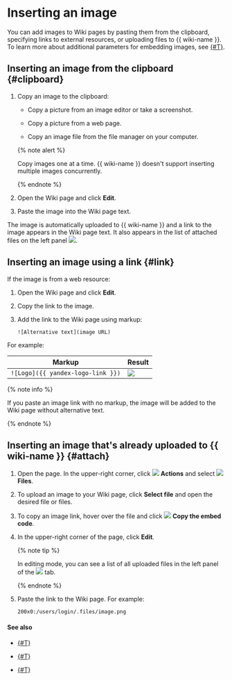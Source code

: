# Inserting an image

You can add images to Wiki pages by pasting them from the clipboard, specifying links to external resources, or uploading files to {{ wiki-name }}. To learn more about additional parameters for embedding images, see [{#T}](static-markup/files.md).


## Inserting an image from the clipboard {#clipboard}

1. Copy an image to the clipboard:

   - Copy a picture from an image editor or take a screenshot.

   - Copy a picture from a web page.

   - Copy an image file from the file manager on your computer.

   {% note alert %}

   Copy images one at a time. {{ wiki-name }} doesn't support inserting multiple images concurrently.

   {% endnote %}

1. Open the Wiki page and click **Edit**.

1. Paste the image into the Wiki page text.

The image is automatically uploaded to {{ wiki-name }} and a link to the image appears in the Wiki page text. It also appears in the list of attached files on the left panel ![](../_assets/wiki/attach-btn.png).

## Inserting an image using a link {#link}

If the image is from a web resource:

1. Open the Wiki page and click **Edit**.

1. Copy the link to the image.

1. Add the link to the Wiki page using markup:

   ```
   ![Alternative text](image URL)
   ```

For example:

| Markup | Result |
--- | ---
| `![Logo]({{ yandex-logo-link }})` | ![](../_assets/wiki/logo95x37x8.png) |

{% note info %}

If you paste an image link with no markup, the image will be added to the Wiki page without alternative text.

{% endnote %}

## Inserting an image that's already uploaded to {{ wiki-name }} {#attach}

1. Open the page. In the upper-right corner, click ![](../_assets/wiki/svg/actions-icon.svg) **Actions** and select ![](../_assets/wiki/svg/attachments.svg) **Files**.

1. To upload an image to your Wiki page, click **Select file** and open the desired file or files.

1. To copy an image link, hover over the file and click ![](../_assets/wiki/svg/copy-link.svg) **Copy the embed code**.

1. In the upper-right corner of the page, click **Edit**.

   {% note tip %}

   In editing mode, you can see a list of all uploaded files in the left panel of the ![](../_assets/wiki/attach-btn.png) tab.

   {% endnote %}

1. Paste the link to the Wiki page. For example:

   ```
   200x0:/users/login/.files/image.png
   ```


#### See also

* [{#T}](attach-file.md)

* [{#T}](add-grid.md)

* [{#T}](basic-markup.md)